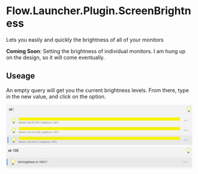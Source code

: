 # Flow.Launcher.Plugin.ScreenBrightness
Lets you easily and quickly the brightness of all of your monitors

**Coming Soon**: Setting the brightness of individual monitors. I am hung up on the design, so it will come eventually.

## Useage

An empty query will get you the current brightness levels. From there, type in the new value, and click on the option.

![alt text](assets/get_brightness.png)
![alt text](assets/set_brightness.png)